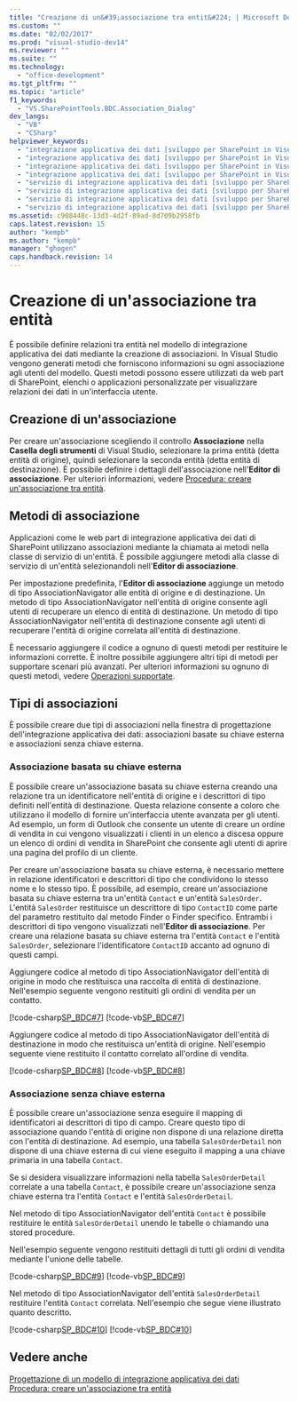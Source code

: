 ```yaml
---
title: "Creazione di un&#39;associazione tra entit&#224; | Microsoft Docs"
ms.custom: ""
ms.date: "02/02/2017"
ms.prod: "visual-studio-dev14"
ms.reviewer: ""
ms.suite: ""
ms.technology: 
  - "office-development"
ms.tgt_pltfrm: ""
ms.topic: "article"
f1_keywords: 
  - "VS.SharePointTools.BDC.Association_Dialog"
dev_langs: 
  - "VB"
  - "CSharp"
helpviewer_keywords: 
  - "integrazione applicativa dei dati [sviluppo per SharePoint in Visual Studio], associare tipi di contenuto esterno"
  - "integrazione applicativa dei dati [sviluppo per SharePoint in Visual Studio], associazioni tra entità"
  - "integrazione applicativa dei dati [sviluppo per SharePoint in Visual Studio], creare un'associazione"
  - "integrazione applicativa dei dati [sviluppo per SharePoint in Visual Studio], entità correlate"
  - "servizio di integrazione applicativa dei dati [sviluppo per SharePoint in Visual Studio], associare tipi di contenuto esterno"
  - "servizio di integrazione applicativa dei dati [sviluppo per SharePoint in Visual Studio], associazioni tra entità"
  - "servizio di integrazione applicativa dei dati [sviluppo per SharePoint in Visual Studio], creare un'associazione"
  - "servizio di integrazione applicativa dei dati [sviluppo per SharePoint in Visual Studio], entità correlate"
ms.assetid: c908448c-13d3-4d2f-89ad-8d709b2958fb
caps.latest.revision: 15
author: "kempb"
ms.author: "kempb"
manager: "ghogen"
caps.handback.revision: 14
---
```

# Creazione di un&#39;associazione tra entit&#224;
  È possibile definire relazioni tra entità nel modello di integrazione applicativa dei dati mediante la creazione di associazioni.  In Visual Studio vengono generati metodi che forniscono informazioni su ogni associazione agli utenti del modello.  Questi metodi possono essere utilizzati da web part di SharePoint, elenchi o applicazioni personalizzate per visualizzare relazioni dei dati in un'interfaccia utente.  
  
## Creazione di un'associazione  
 Per creare un'associazione scegliendo il controllo **Associazione** nella **Casella degli strumenti** di Visual Studio, selezionare la prima entità \(detta entità di origine\), quindi selezionare la seconda entità \(detta entità di destinazione\).  È possibile definire i dettagli dell'associazione nell'**Editor di associazione**.  Per ulteriori informazioni, vedere [Procedura: creare un'associazione tra entità](../sharepoint/how-to-create-an-association-between-entities.md).  
  
## Metodi di associazione  
 Applicazioni come le web part di integrazione applicativa dei dati di SharePoint utilizzano associazioni mediante la chiamata ai metodi nella classe di servizio di un'entità.  È possibile aggiungere metodi alla classe di servizio di un'entità selezionandoli nell'**Editor di associazione**.  
  
 Per impostazione predefinita, l'**Editor di associazione** aggiunge un metodo di tipo AssociationNavigator alle entità di origine e di destinazione.  Un metodo di tipo AssociationNavigator nell'entità di origine consente agli utenti di recuperare un elenco di entità di destinazione.  Un metodo di tipo AssociationNavigator nell'entità di destinazione consente agli utenti di recuperare l'entità di origine correlata all'entità di destinazione.  
  
 È necessario aggiungere il codice a ognuno di questi metodi per restituire le informazioni corrette.  È inoltre possibile aggiungere altri tipi di metodi per supportare scenari più avanzati.  Per ulteriori informazioni su ognuno di questi metodi, vedere [Operazioni supportate](http://go.microsoft.com/fwlink/?LinkId=169286).  
  
## Tipi di associazioni  
 È possibile creare due tipi di associazioni nella finestra di progettazione dell'integrazione applicativa dei dati: associazioni basate su chiave esterna e associazioni senza chiave esterna.  
  
### Associazione basata su chiave esterna  
 È possibile creare un'associazione basata su chiave esterna creando una relazione tra un identificatore nell'entità di origine e i descrittori di tipo definiti nell'entità di destinazione.  Questa relazione consente a coloro che utilizzano il modello di fornire un'interfaccia utente avanzata per gli utenti.  Ad esempio, un form di Outlook che consente un utente di creare un ordine di vendita in cui vengono visualizzati i clienti in un elenco a discesa oppure un elenco di ordini di vendita in SharePoint che consente agli utenti di aprire una pagina del profilo di un cliente.  
  
 Per creare un'associazione basata su chiave esterna, è necessario mettere in relazione identificatori e descrittori di tipo che condividono lo stesso nome e lo stesso tipo.  È possibile, ad esempio, creare un'associazione basata su chiave esterna tra un'entità `Contact` e un'entità `SalesOrder`.  L'entità `SalesOrder` restituisce un descrittore di tipo `ContactID` come parte del parametro restituito dal metodo Finder o Finder specifico.  Entrambi i descrittori di tipo vengono visualizzati nell'**Editor di associazione**.  Per creare una relazione basata su chiave esterna tra l'entità `Contact` e l'entità `SalesOrder`, selezionare l'identificatore `ContactID` accanto ad ognuno di questi campi.  
  
 Aggiungere codice al metodo di tipo AssociationNavigator dell'entità di origine in modo che restituisca una raccolta di entità di destinazione.  Nell'esempio seguente vengono restituiti gli ordini di vendita per un contatto.  
  
 [!code-csharp[SP_BDC#7](../snippets/csharp/VS_Snippets_OfficeSP/sp_bdc/CS/bdcmodel1/contactservice.cs#7)]
 [!code-vb[SP_BDC#7](../snippets/visualbasic/VS_Snippets_OfficeSP/sp_bdc/VB/bdcmodel1/contactservice.vb#7)]  
  
 Aggiungere codice al metodo di tipo AssociationNavigator dell'entità di destinazione in modo che restituisca un'entità di origine.  Nell'esempio seguente viene restituito il contatto correlato all'ordine di vendita.  
  
 [!code-csharp[SP_BDC#8](../snippets/csharp/VS_Snippets_OfficeSP/sp_bdc/CS/bdcmodel1/salesorderservice.cs#8)]
 [!code-vb[SP_BDC#8](../snippets/visualbasic/VS_Snippets_OfficeSP/sp_bdc/VB/bdcmodel1/salesorderservice.vb#8)]  
  
### Associazione senza chiave esterna  
 È possibile creare un'associazione senza eseguire il mapping di identificatori ai descrittori di tipo di campo.  Creare questo tipo di associazione quando l'entità di origine non dispone di una relazione diretta con l'entità di destinazione.  Ad esempio, una tabella `SalesOrderDetail` non dispone di una chiave esterna di cui viene eseguito il mapping a una chiave primaria in una tabella `Contact`.  
  
 Se si desidera visualizzare informazioni nella tabella `SalesOrderDetail` correlate a una tabella `Contact`, è possibile creare un'associazione senza chiave esterna tra l'entità `Contact` e l'entità `SalesOrderDetail`.  
  
 Nel metodo di tipo AssociationNavigator dell'entità `Contact` è possibile restituire le entità `SalesOrderDetail` unendo le tabelle o chiamando una stored procedure.  
  
 Nell'esempio seguente vengono restituiti dettagli di tutti gli ordini di vendita mediante l'unione delle tabelle.  
  
 [!code-csharp[SP_BDC#9](../snippets/csharp/VS_Snippets_OfficeSP/sp_bdc/CS/bdcmodel1/contactservice.cs#9)]
 [!code-vb[SP_BDC#9](../snippets/visualbasic/VS_Snippets_OfficeSP/sp_bdc/VB/bdcmodel1/contactservice.vb#9)]  
  
 Nel metodo di tipo AssociationNavigator dell'entità `SalesOrderDetail` restituire l'entità `Contact` correlata.  Nell'esempio che segue viene illustrato quanto descritto.  
  
 [!code-csharp[SP_BDC#10](../snippets/csharp/VS_Snippets_OfficeSP/sp_bdc/CS/bdcmodel1/salesorderdetailservice.cs#10)]
 [!code-vb[SP_BDC#10](../snippets/visualbasic/VS_Snippets_OfficeSP/sp_bdc/VB/bdcmodel1/salesorderdetailservice.vb#10)]  
  
## Vedere anche  
 [Progettazione di un modello di integrazione applicativa dei dati](../sharepoint/designing-a-business-data-connectivity-model.md)   
 [Procedura: creare un'associazione tra entità](../sharepoint/how-to-create-an-association-between-entities.md)  
  
  